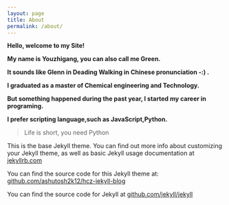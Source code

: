 ```yaml
---
layout: page
title: About
permalink: /about/
---
```


**Hello, welcome to my Site!**

**My name is Youzhigang, you can also call me Green.**

**It sounds like Glenn in Deading Walking in Chinese  pronunciation -:) .**

**I graduated as a master of Chemical engineering and Technology.**

**But something happened during the past year, I started my career in programing.**

**I prefer scripting language,such as JavaScript,Python.**

>Life is short, you need Python

This is the base Jekyll theme. You can find out more info about customizing your Jekyll theme, as well as basic Jekyll usage documentation at [jekyllrb.com](http://jekyllrb.com/)

You can find the source code for this Jekyll theme at: [github.com/ashutosh2k12/hcz-jekyll-blog](https://github.com/ashutosh2k12/hcz-jekyll-blog)

You can find the source code for Jekyll at [github.com/jekyll/jekyll](https://github.com/jekyll/jekyll)
